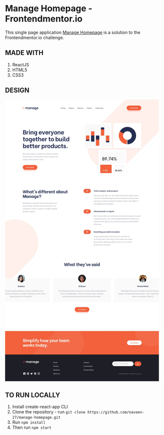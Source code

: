 # Manage Homepage - Frontendmentor.io

This single page application [Manage Homepage](https://manage-homepage.vercel.app/) is a solution to the Frontendmentor.io challenge.

## MADE WITH

1. ReactJS
2. HTML5
3. CSS3

## DESIGN

![Design preview for the Manage Homepage coding challenge](desktop-design.jpg)

## TO RUN LOCALLY

1. Install create-react-app CLI
1. Clone the repository - run `git clone https://github.com/naveen-27/manage-homepage.git`
1. Run `npm install`
1. Then run `npm start`
